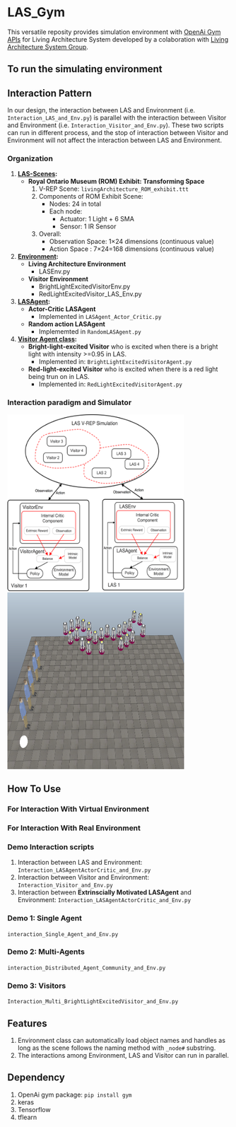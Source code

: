 # LAS_Gym
This versatile reposity provides simulation environment with [OpenAi Gym APIs](https://gym.openai.com/docs/) for Living Architecture System developed by a colaboration with [Living Architecture System Group](http://livingarchitecturesystems.com).



## To run the simulating environment


## Interaction Pattern
In our design, the interaction between LAS and Environment (i.e. `Interaction_LAS_and_Env.py`) is parallel with the interaction between Visitor and Environment (i.e. `Interaction_Visitor_and_Env.py`). These two scripts can run in different process, and the stop of interaction between Visitor and Environment will not affect the interaction between LAS and Environment.

### Organization
1. **[LAS-Scenes](https://github.com/UWaterloo-ASL/LAS_Gym/tree/ROM_Agent_Community_LM/LAS-Scenes):**
   * **Royal Ontario Museum (ROM) Exhibit: Transforming Space**
      1. V-REP Scene: `livingArchitecture_ROM_exhibit.ttt`
      2. Components of ROM Exhibit Scene:
         * Nodes: 24 in total
         * Each node:
            * Actuator: 1 Light + 6 SMA
            * Sensor: 1 IR Sensor
      3. Overall:
         * Observation Space: 1×24 dimensions (continuous value)
         * Action Space : 7×24=168 dimensions (continuous value)
2. **[Environment](https://github.com/UWaterloo-ASL/LAS_Gym/tree/ROM_Agent_Community_LM/Environment):**
   * **Living Architecture Environment**
      * LASEnv.py
   * **Visitor Environment**
      * BrightLightExcitedVisitorEnv.py
      * RedLightExcitedVisitor_LAS_Env.py
3. **[LASAgent](https://github.com/UWaterloo-ASL/LAS_Gym/tree/ROM_Agent_Community_LM/LASAgent):**
   * **Actor-Critic LASAgent**
      * Implemented in `LASAgent_Actor_Critic.py`
   * **Random action LASAgent**
      * Implememted in `RandomLASAgent.py`
4. **[Visitor Agent class](https://github.com/UWaterloo-ASL/LAS_Gym/tree/ROM_Agent_Community_LM/VisitorAgent):** 
      * **Bright-light-excited Visitor** who is excited when there is a bright light with intensity >=0.95 in LAS.
         * Implemented in: `BrightLightExcitedVisitorAgent.py`
      * **Red-light-excited Visitor** who is excited when there is a red light being trun on in LAS.
         * Implemented in: `RedLightExcitedVisitorAgent.py`

### Interaction paradigm and Simulator

<img src="https://github.com/UWaterloo-ASL/LAS_Gym/blob/master/InitialDesignIdeas/DesignFigures/WholePacture_Distributed_IntrinsicMotivation.png" width="400" height="400" />       <img src="https://github.com/UWaterloo-ASL/LAS_Gym/blob/master/InitialDesignIdeas/DesignFigures/ROM_Simulation_Scene.png" width="400" height="400" /> 

## How To Use
### For Interaction With Virtual Environment

### For Interaction With Real Environment

### Demo Interaction scripts
   1. Interaction between LAS and Environment: `Interaction_LASAgentActorCritic_and_Env.py`
   2. Interaction between Visitor and Environment: `Interaction_Visitor_and_Env.py`
   3. Interaction between **Extrinscially Motivated LASAgent** and Environment: `Interaction_LASAgentActorCritic_and_Env.py`
### Demo 1: Single Agent
   `interaction_Single_Agent_and_Env.py`
### Demo 2: Multi-Agents
   `interaction_Distributed_Agent_Community_and_Env.py`
### Demo 3: Visitors
   `Interaction_Multi_BrightLightExcitedVisitor_and_Env.py`

## Features
  1. Environment class can automatically load object names and handles as long as the scene follows the naming method with `_node#` substring.
  2. The interactions among Environment, LAS and Visitor can run in parallel.

## Dependency
   1. OpenAi gym package: `pip install gym`
   2. keras
   3. Tensorflow
   4. tflearn
